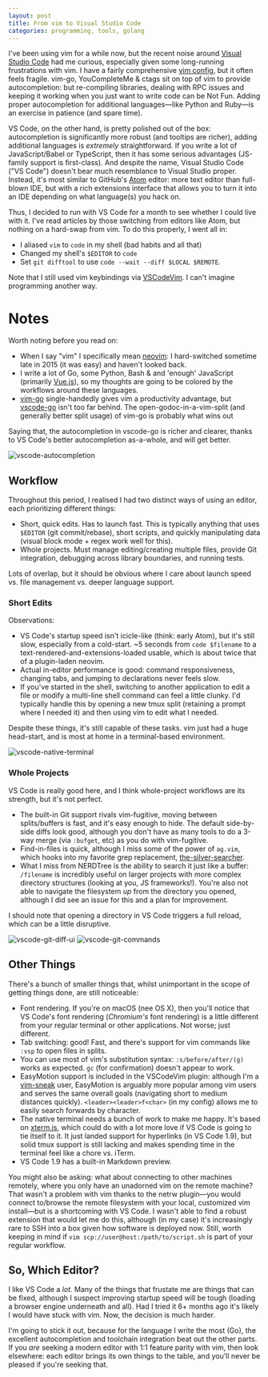 ```yaml
---
layout: post
title: From vim to Visual Studio Code
categories: programming, tools, golang
---
```


I've been using vim for a while now, but the recent noise around [Visual Studio Code](https://code.visualstudio.com/) had me curious, especially given some long-running frustrations with vim. I have a fairly comprehensive [vim config](https://github.com/elithrar/dotfiles), but it often feels fragile. vim-go, YouCompleteMe & ctags sit on top of vim to provide autocompletion: but re-compiling libraries, dealing with RPC issues and keeping it working when you just want to write code can be Not Fun. Adding proper autocompletion for additional languages—like Python and Ruby—is an exercise in patience (and spare time).

VS Code, on the other hand, is pretty polished out of the box: autocompletion is significantly more robust (and tooltips are richer), adding additional languages is *extremely* straightforward. If you write a lot of JavaScript/Babel or TypeScript, then it has some serious advantages (JS-family support is first-class). And despite the name, Visual Studio Code ("VS Code") doesn't bear much resemblance to Visual Studio proper. Instead, it's most similar to GitHub's [Atom](https://atom.io/) editor: more text editor than full-blown IDE, but with a rich extensions interface that allows you to turn it into an IDE depending on what language(s) you hack on.

Thus, I decided to run with VS Code for a month to see whether I could live with it. I've read articles by those switching from editors like Atom, but nothing on a hard-swap from vim. To do this properly, I went all in:

* I aliased `vim` to `code` in my shell (bad habits and all that)
* Changed my shell's `$EDITOR` to `code`
* Set `git difftool` to use `code --wait --diff $LOCAL $REMOTE`.

Note that I still used vim keybindings via [VSCodeVim](https://github.com/VSCodeVim/Vim). I can't imagine programming another way.

# Notes

Worth noting before you read on:

* When I say "vim" I specifically mean [neovim](https://neovim.io/): I hard-switched sometime late in 2015 (it was easy) and haven't looked back.
* I write a lot of Go, some Python, Bash & and 'enough' JavaScript (primarily [Vue.js](https://vuejs.org/)), so my thoughts are going to be colored by the workflows around these languages.
* [vim-go](https://github.com/fatih/vim-go) single-handedly gives vim a productivity advantage, but [vscode-go](https://github.com/Microsoft/vscode-go) isn't too far behind. The open-godoc-in-a-vim-split (and generally better split usage) of vim-go is probably what wins out

Saying that, the autocompletion in vscode-go is richer and clearer, thanks to VS Code's better autocompletion as-a-whole, and will get better.

![vscode-autocompletion](/public/files/vscode-autocompletion.png)

## Workflow

Throughout this period, I realised I had two distinct ways of using an editor, each prioritizing different things:

* Short, quick edits. Has to launch fast. This is typically anything that uses `$EDITOR` (git commit/rebase), short scripts, and quickly manipulating data (visual block mode + regex work well for this).
* Whole projects. Must manage editing/creating multiple files, provide Git integration, debugging across library boundaries, and running tests.

Lots of overlap, but it should be obvious where I care about launch speed vs. file management vs. deeper language support.

### Short Edits

Observations:

* VS Code's startup speed isn't icicle-like (think: early Atom), but it's still slow, especially from a cold-start. ~5 seconds from `code $filename` to a text-rendered-and-extensions-loaded usable, which is about twice that of a plugin-laden neovim.
* Actual in-editor performance is good: command responsiveness, changing tabs, and jumping to declarations never feels slow.
* If you've started in the shell, switching to another application to edit a file or modify a multi-line shell command can feel a little clunky. I'd typically handle this by opening a new tmux split (retaining a prompt where I needed it) and then using vim to edit what I needed.

Despite these things, it's still capable of these tasks. vim just had a huge head-start, and is most at home in a terminal-based environment.

![vscode-native-terminal](/public/files/vscode-native-terminal.png)

### Whole Projects

VS Code is really good here, and I think whole-project workflows are its strength, but it's not perfect.

* The built-in Git support rivals vim-fugitive, moving between splits/buffers is fast, and it's easy enough to hide. The default side-by-side diffs look good, although you don't have as many tools to do a 3-way merge (via `:bufget`, etc) as you do with vim-fugitive.
* Find-in-files is quick, although I miss some of the power of `ag.vim`, which hooks into my favorite grep replacement, [the-silver-searcher](https://github.com/ggreer/the_silver_searcher).
* What I miss from NERDTree is the ability to search it just like a buffer: `/filename` is incredibly useful on larger projects with more complex directory structures (looking at you, JS frameworks!). You're also not able to navigate the filesystem *up* from the directory you opened, although I did see an issue for this and a plan for improvement.

I should note that opening a directory in VS Code triggers a full reload, which can be a little disruptive.

![vscode-git-diff-ui](/public/files/vscode-git-diff.png)
![vscode-git-commands](/public/files/vscode-git-commands.png)

## Other Things

There's a bunch of smaller things that, whilst unimportant in the scope of getting things done, are still noticeable:

* Font rendering. If you're on macOS (nee OS X), then you'll notice that VS Code's font rendering (*Chromium's* font rendering) is a little different from your regular terminal or other applications. Not worse; just different.
* Tab switching: good! Fast, and there's support for vim commands like `:vsp` to open files in splits.
* You can use most of vim's substitution syntax: `:s/before/after/(g)` works as expected. `gc` (for confirmation) doesn't appear to work.
* EasyMotion support is included in the VSCodeVim plugin: although I'm a [vim-sneak]() user, EasyMotion is arguably more popular among vim users and serves the same overall goals (navigating short to medium distances quickly). `<leader><leader>f<char>` (in my config) allows me to easily search forwards by character.
* The native terminal needs a bunch of work to make me happy. It's based on [xterm.js](github.com/sourcelair/xterm.js/), which could do with a lot more love if VS Code is going to tie itself to it. It just landed support for hyperlinks (in VS Code 1.9), but solid tmux support is still lacking and makes spending time in the terminal feel like a chore vs. iTerm.
* VS Code 1.9 has a built-in Markdown preview.

You might also be asking: what about connecting to other machines remotely, where you only have an unadorned vim on the remote machine? That wasn't a problem with vim thanks to the netrw plugin—you would connect to/browse the remote filesystem with your local, customized vim install—but is a shortcoming with VS Code. I wasn't able to find a robust extension that would let me do this, although (in my case) it's increasingly rare to SSH into a box given how software is deployed now. Still, worth keeping in mind if `vim scp://user@host:/path/to/script.sh` is part of your regular workflow.

## So, Which Editor?

I like VS Code a *lot*. Many of the things that frustate me are things that can be fixed, although I suspect improving startup speed will be tough (loading a browser engine underneath and all). Had I tried it 6+ months ago it's likely I would have stuck with vim. Now, the decision is much harder.

I'm going to stick it out, because for the language I write the most (Go), the excellent autocompletion and toolchain integration beat out the other parts. If you *are* seeking a modern editor with 1:1 feature parity with vim, then look elsewhere: each editor brings its own things to the table, and you'll never be pleased if you're seeking that.
